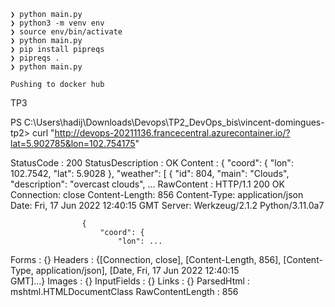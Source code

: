 ```
❯ python main.py
❯ python3 -m venv env
❯ source env/bin/activate
❯ python main.py
❯ pip install pipreqs
❯ pipreqs .
❯ python main.py

Pushing to docker hub

```


TP3 

PS C:\Users\hadij\Downloads\Devops\TP2_DevOps_bis\vincent-domingues-tp2> curl "http://devops-20211136.francecentral.azurecontainer.io/?lat=5.902785&lon=102.754175"


StatusCode        : 200
StatusDescription : OK
Content           : {
                        "coord": {
                            "lon": 102.7542,
                            "lat": 5.9028
                        },
                        "weather": [
                            {
                                "id": 804,
                                "main": "Clouds",
                                "description": "overcast clouds",
                       ...
RawContent        : HTTP/1.1 200 OK
                    Connection: close
                    Content-Length: 856
                    Content-Type: application/json
                    Date: Fri, 17 Jun 2022 12:40:15 GMT
                    Server: Werkzeug/2.1.2 Python/3.11.0a7

                    {
                        "coord": {
                            "lon": ...
Forms             : {}
Headers           : {[Connection, close], [Content-Length, 856], [Content-Type, application/json], [Date, Fri, 17 Jun 2022 12:40:15      
                    GMT]...}
Images            : {}
InputFields       : {}
Links             : {}
ParsedHtml        : mshtml.HTMLDocumentClass
RawContentLength  : 856


